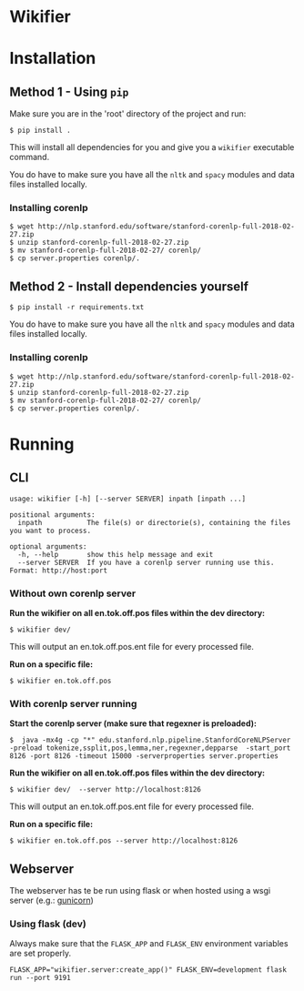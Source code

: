 # Wikifier

# Installation

## Method 1 - Using `pip`

Make sure you are in the 'root' directory of the project and run:

```console
$ pip install .
```

This will install all dependencies for you and give you a `wikifier` executable
command.

You do have to make sure you have all the `nltk` and `spacy` modules and data files
installed locally.

### Installing corenlp

```console
$ wget http://nlp.stanford.edu/software/stanford-corenlp-full-2018-02-27.zip
$ unzip stanford-corenlp-full-2018-02-27.zip
$ mv stanford-corenlp-full-2018-02-27/ corenlp/
$ cp server.properties corenlp/.
```

## Method 2 - Install dependencies yourself

```console
$ pip install -r requirements.txt
```

You do have to make sure you have all the `nltk` and `spacy` modules and data files
installed locally.

### Installing corenlp

```console
$ wget http://nlp.stanford.edu/software/stanford-corenlp-full-2018-02-27.zip
$ unzip stanford-corenlp-full-2018-02-27.zip
$ mv stanford-corenlp-full-2018-02-27/ corenlp/
$ cp server.properties corenlp/.
```

# Running

## CLI

```console
usage: wikifier [-h] [--server SERVER] inpath [inpath ...]

positional arguments:
  inpath           The file(s) or directorie(s), containing the files you want to process.

optional arguments:
  -h, --help       show this help message and exit
  --server SERVER  If you have a corenlp server running use this. Format: http://host:port
```

### Without own corenlp server

**Run the wikifier on all en.tok.off.pos files within the dev directory:**

```console
$ wikifier dev/
```

This will output an en.tok.off.pos.ent file for every processed file.

**Run on a specific file:**

```console
$ wikifier en.tok.off.pos
```

### With corenlp server running

**Start the corenlp server (make sure that regexner is preloaded):**

```
$  java -mx4g -cp "*" edu.stanford.nlp.pipeline.StanfordCoreNLPServer -preload tokenize,ssplit,pos,lemma,ner,regexner,depparse  -start_port 8126 -port 8126 -timeout 15000 -serverproperties server.properties
```
**Run the wikifier on all en.tok.off.pos files within the dev directory:**

```console
$ wikifier dev/  --server http://localhost:8126
```

This will output an en.tok.off.pos.ent file for every processed file.

**Run on a specific file:**

```console
$ wikifier en.tok.off.pos --server http://localhost:8126
```

## Webserver

The webserver has te be run using flask or when hosted using a wsgi server (e.g.: [gunicorn](https://gunicorn.org/))

### Using flask (dev)

Always make sure that the `FLASK_APP` and `FLASK_ENV` environment variables are set properly.

```
FLASK_APP="wikifier.server:create_app()" FLASK_ENV=development flask run --port 9191
```

